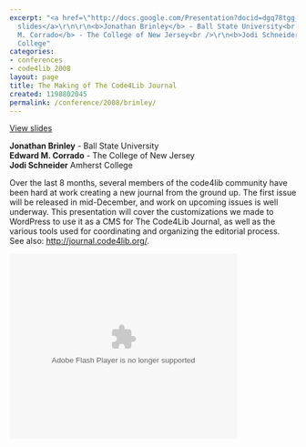 ```yaml
---
excerpt: "<a href=\"http://docs.google.com/Presentation?docid=dgq78tgg_40c565pjds\">View
  slides</a>\r\n\r\n<b>Jonathan Brinley</b> - Ball State University<br />\r\n<b>Edward
  M. Corrado</b> - The College of New Jersey<br />\r\n<b>Jodi Schneider</B> Amherst
  College"
categories:
- conferences
- code4lib 2008
layout: page
title: The Making of The Code4Lib Journal
created: 1198802045
permalink: /conference/2008/brinley/
---
```

<a href="http://docs.google.com/Presentation?docid=dgq78tgg_40c565pjds">View slides</a>

<b>Jonathan Brinley</b> - Ball State University<br />
<b>Edward M. Corrado</b> - The College of New Jersey<br />
<b>Jodi Schneider</B> Amherst College<br />

Over the last 8 months, several members of the code4lib community have been hard at work creating a new journal from the ground up. The first issue will be released in mid-December, and work on upcoming issues is well underway. This presentation will cover the customizations we made to WordPress to use it as a CMS for The Code4Lib Journal, as well as the various tools used for coordinating and organizing the editorial process. See also: <a href="http://journal.code4lib.org/">http://journal.code4lib.org/</a>.

<embed style="width:400px; height:326px;" id="VideoPlayback" type="application/x-shockwave-flash" src="http://video.google.com/googleplayer.swf?docId=-2095060105471242082&hl=en" flashvars=""> </embed>

